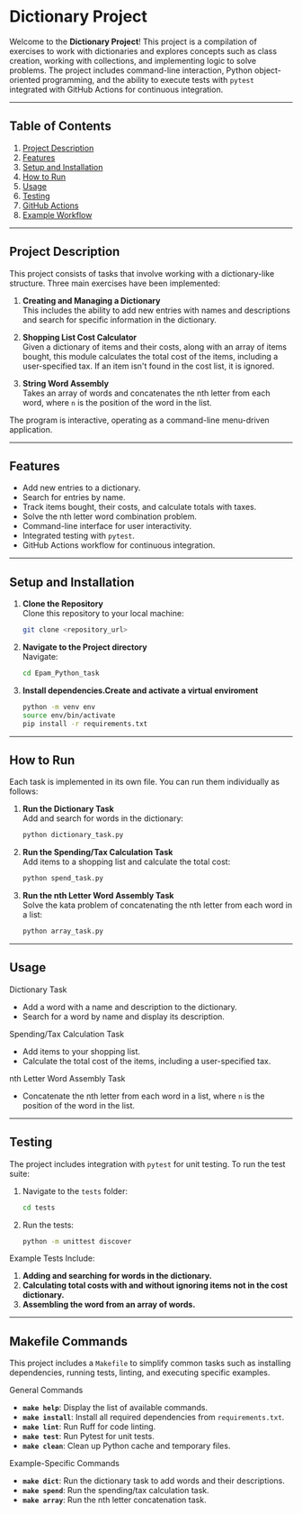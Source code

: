 # Dictionary Project

Welcome to the **Dictionary Project**! This project is a compilation of exercises to work with dictionaries and explores concepts such as class creation, working with collections, and implementing logic to solve problems. The project includes command-line interaction, Python object-oriented programming, and the ability to execute tests with `pytest` integrated with GitHub Actions for continuous integration.

---

## Table of Contents

1. [Project Description](#project-description)
2. [Features](#features)
3. [Setup and Installation](#setup-and-installation)
4. [How to Run](#how-to-run)
5. [Usage](#usage)
6. [Testing](#testing)
7. [GitHub Actions](#github-actions)
8. [Example Workflow](#example-workflow)

---

## Project Description

This project consists of tasks that involve working with a dictionary-like structure. Three main exercises have been implemented:

1. **Creating and Managing a Dictionary**  
   This includes the ability to add new entries with names and descriptions and search for specific information in the dictionary.

2. **Shopping List Cost Calculator**  
   Given a dictionary of items and their costs, along with an array of items bought, this module calculates the total cost of the items, including a user-specified tax. If an item isn't found in the cost list, it is ignored.

3. **String Word Assembly**  
   Takes an array of words and concatenates the nth letter from each word, where `n` is the position of the word in the list.

The program is interactive, operating as a command-line menu-driven application.

---

## Features

- Add new entries to a dictionary.
- Search for entries by name.
- Track items bought, their costs, and calculate totals with taxes.
- Solve the nth letter word combination problem.
- Command-line interface for user interactivity.
- Integrated testing with `pytest`.
- GitHub Actions workflow for continuous integration.

---

## Setup and Installation

1. **Clone the Repository**  
   Clone this repository to your local machine:
   ```bash
   git clone <repository_url>
2. **Navigate to the Project directory**  
   Navigate:
   ```bash
   cd Epam_Python_task
3. **Install dependencies.Create and activate a virtual enviroment**
   ```bash
   python -m venv env
   source env/bin/activate
   pip install -r requirements.txt
---
 ## How to Run

 Each task is implemented in its own file. You can run them individually as follows:

 1. **Run the Dictionary Task**  
    Add and search for words in the dictionary:
    ```bash
    python dictionary_task.py
    ```

 2. **Run the Spending/Tax Calculation Task**  
    Add items to a shopping list and calculate the total cost:
    ```bash
    python spend_task.py
    ```

 3. **Run the nth Letter Word Assembly Task**  
    Solve the kata problem of concatenating the nth letter from each word in a list:
    ```bash
    python array_task.py
    ```

 ---

 ## Usage

  Dictionary Task
 - Add a word with a name and description to the dictionary.
 - Search for a word by name and display its description.

  Spending/Tax Calculation Task
 - Add items to your shopping list.
 - Calculate the total cost of the items, including a user-specified tax.

  nth Letter Word Assembly Task
 - Concatenate the nth letter from each word in a list, where `n` is the position of the word in the list.

 ---

 ## Testing

 The project includes integration with `pytest` for unit testing. To run the test suite:

 1. Navigate to the `tests` folder:
    ```bash
    cd tests
    ```

 2. Run the tests:
    ```bash
    python -m unittest discover
    ```

  Example Tests Include:
 1. **Adding and searching for words in the dictionary.**  
 2. **Calculating total costs with and without ignoring items not in the cost dictionary.**  
 3. **Assembling the word from an array of words.**

 ---

 ## Makefile Commands

 This project includes a `Makefile` to simplify common tasks such as installing dependencies, running tests, linting, and executing specific examples.

  General Commands
 - **`make help`**: Display the list of available commands.
 - **`make install`**: Install all required dependencies from `requirements.txt`.
 - **`make lint`**: Run Ruff for code linting.
 - **`make test`**: Run Pytest for unit tests.
 - **`make clean`**: Clean up Python cache and temporary files.

  Example-Specific Commands
 - **`make dict`**: Run the dictionary task to add words and their descriptions.
 - **`make spend`**: Run the spending/tax calculation task.
 - **`make array`**: Run the nth letter concatenation task.